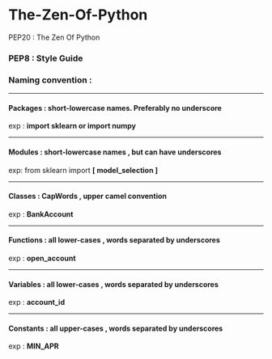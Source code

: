 # The-Zen-Of-Python
PEP20 : The Zen Of Python


### PEP8 : Style Guide 

### Naming convention :

----

#### Packages : short-lowercase names. Preferably no underscore

exp : <strong>import sklearn or import numpy</strong>

----

#### Modules : short-lowercase names , but can have underscores

exp: from sklearn import <strong>[ model_selection ] </strong> 

----

#### Classes : CapWords , upper camel convention

exp : <strong> BankAccount </strong>

----

#### Functions : all lower-cases , words separated by underscores

exp : <strong> open_account </strong>

----

#### Variables : all lower-cases , words separated by underscores

exp : <strong> account_id </strong>

----

#### Constants : all upper-cases , words separated by underscores

exp : <strong> MIN_APR </strong>

